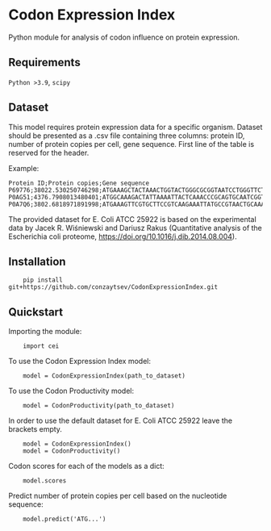 # Codon Expression Index
Python module for analysis of codon influence on protein expression.

## Requirements
`Python >3.9`, `scipy`

## Dataset
This model requires protein expression data for a specific organism.
Dataset should be presented as a .csv file containing three columns: protein ID, number of protein copies per cell, gene sequence.
First line of the table is reserved for the header.


Example:

    Protein ID;Protein copies;Gene sequence
    P69776;38022.530250746298;ATGAAAGCTACTAAACTGGTACTGGGCGCGGTAATCCTGGGTTCTACTCTGCTGGCAGGTTGCTCCAGCAACGCTAAAATCGATCAGCTGTCTTCTGACGTTCAGACTCTGAACGCTAAAGTTGACCAGCTGAGCAACGACGTGAACGCAATGCGTTCCGACGTTCAGGCTGCTAAAGATGACGCAGCTCGTGCTAACCAGCGTCTGGACAACATGGCTACTAAATACCGCAAGTAA
    P0AG51;4376.7908013480401;ATGGCAAAGACTATTAAAATTACTCAAACCCGCAGTGCAATCGGTCGTCTGCCGAAACACAAGGCAACGCTGCTTGGCCTGGGTCTGCGTCGTATTGGTCACACCGTAGAGCGCGAGGATACTCCTGCTATTCGCGGTATGATCAACGCGGTTTCCTTCATGGTTAAAGTTGAGGAGTAA
    P0A7Q6;3802.6818971891998;ATGAAAGTTCGTGCTTCCGTCAAGAAATTATGCCGTAACTGCAAAATCGTTAAGCGTGATGGTGTCATCCGTGTGATTTGCAGTGCCGAGCCGAAGCATAAACAGCGCCAAGGCTGA

The provided dataset for E. Coli ATCC 25922 is based on the experimental data by Jacek R. Wiśniewski and Dariusz Rakus (Quantitative analysis of the Escherichia coli proteome, https://doi.org/10.1016/j.dib.2014.08.004).

## Installation
        pip install git+https://github.com/conzaytsev/CodonExpressionIndex.git

## Quickstart
Importing the module:

        import cei

To use the Codon Expression Index model:

        model = CodonExpressionIndex(path_to_dataset)
        
To use the Codon Productivity model:

        model = CodonProductivity(path_to_dataset)
        
In order to use the default dataset for E. Coli ATCC 25922 leave the brackets empty.
        
        model = CodonExpressionIndex()
        model = CodonProductivity()

Codon scores for each of the models as a dict:

        model.scores
        
Predict number of protein copies per cell based on the nucleotide sequence:

        model.predict('ATG...')
